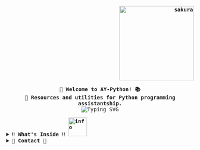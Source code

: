<div align="justify">

<!-- Profile -->
<p align="right"><strong><samp><img src="https://i.pinimg.com/originals/43/3a/88/433a885903b5e6b6b9b5edf681169882.gif" alt="sakura" width="200" height="200"></samp></strong></p>
<p align="center">
  <samp>
    <b>
    🐍 Welcome to AY-Python! 📚
    <br>
    🚀 Resources and utilities for Python programming assistantship.
    </b>
    <br>
    <img src="https://readme-typing-svg.herokuapp.com?font=fira+code&weight=800&size=19&duration=1000&pause=500&color=8C02F7&center=true&vCenter=true&multiline=true&width=600&height=120&lines=Practical+examples+to+learn+Python;Useful+functions+to+solve+problems;Support+material+for+first-year+students" alt="Typing SVG" />
    <br>
  </samp>
</p>
</p>

<details>
<summary><samp><b>‼️ What's Inside ‼️ <img src="https://i.pinimg.com/originals/80/7b/5c/807b5c4b02e765bb4930b7c66662ef4b.gif" width="50" height="50" alt="info"></b></samp></summary>

### Content
- **Practical Examples**: Code snippets illustrating basic Python concepts like control structures, functions, and error handling.
- **Utilities**: Reusable functions and scripts to solve common problems.
- **Support Material**: Additional resources to reinforce student learning.

### Installation

#### Quick Git Guide
1. **Install Git**:
   - Windows: Download and install from [git-scm.com](https://git-scm.com/)
   - macOS: `brew install git` (using Homebrew) or download from [git-scm.com](https://git-scm.com/)

2. **Configure Git** (first-time setup):
   ```bash
   git config --global user.name "Your Name"
   git config --global user.email "your.email@example.com"
   ```

3. **Clone this repository**:
   ```bash
   git clone https://github.com/felipepukento/AY-python.git
   cd AY-python
   ```

4. **Basic Git commands**:
   ```bash
   # Check status of your repository
   git status
   
   # Update your local repository with latest changes
   git pull
   
   # Create a new branch for your work
   git checkout -b your-branch-name
   ```

</details>

<details>
<summary><samp><b>📩 Contact 📩</b></samp></summary>

<p align="center">
  <samp>
  You can reach me at [<a href="mailto:friveros@usm.cl">e-mail</a>]
  <br>
  🔵Message me on Discord!🔵 [<a href="https://discord.com/users/788875713604354049">felipe_pukento</a>]
  </samp>
</p>

</details>

</div>